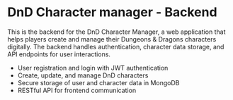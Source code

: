 # DnD Character manager - Backend

This is the backend for the DnD Character Manager, a web application that helps players create and manage their Dungeons & Dragons characters digitally. The backend handles authentication, character data storage, and API endpoints for user interactions.

- User registration and login with JWT authentication  
- Create, update, and manage DnD characters  
- Secure storage of user and character data in MongoDB  
- RESTful API for frontend communication  
